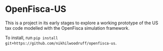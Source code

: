 # OpenFisca-US

This is a project in its early stages to explore a working prototype of the US tax code modelled with the OpenFisca simulation framework.

To install, run ```pip install git+https://github.com/nikhilwoodruff/openfisca-us```.